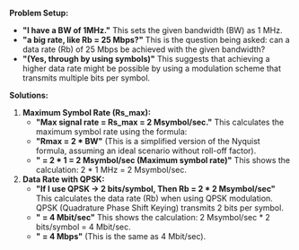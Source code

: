 **Problem Setup:**
- **"I have a BW of 1MHz."** This sets the given bandwidth (BW) as 1 MHz.
- **"a big rate, like Rb = 25 Mbps?"** This is the question being asked: can a data rate (Rb) of 25 Mbps be achieved with the given bandwidth?
- **"(Yes, through by using symbols)"** This suggests that achieving a higher data rate might be possible by using a modulation scheme that transmits multiple bits per symbol.

**Solutions:**
1. **Maximum Symbol Rate (Rs_max):**
    - **"Max signal rate = Rs_max = 2 Msymbol/sec."** This calculates the maximum symbol rate using the formula:
    - **"Rmax = 2 * BW"** (This is a simplified version of the Nyquist formula, assuming an ideal scenario without roll-off factor).
    - **" = 2 * 1 = 2 Msymbol/sec (Maximum symbol rate)"** This shows the calculation: 2 * 1 MHz = 2 Msymbol/sec.
2. **Data Rate with QPSK:**
    - **"If I use QPSK -> 2 bits/symbol, Then Rb = 2 * 2 Msymbol/sec"** This calculates the data rate (Rb) when using QPSK modulation. QPSK (Quadrature Phase Shift Keying) transmits 2 bits per symbol.
    - **" = 4 Mbit/sec"** This shows the calculation: 2 Msymbol/sec * 2 bits/symbol = 4 Mbit/sec.
    - **" = 4 Mbps"** (This is the same as 4 Mbit/sec).